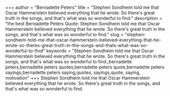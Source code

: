 +++
author = "Bernadette Peters"
title = "Stephen Sondheim told me that Oscar Hammerstein believed everything that he wrote. So there's great truth in the songs, and that's what was so wonderful to find."
description = "the best Bernadette Peters Quote: Stephen Sondheim told me that Oscar Hammerstein believed everything that he wrote. So there's great truth in the songs, and that's what was so wonderful to find."
slug = "stephen-sondheim-told-me-that-oscar-hammerstein-believed-everything-that-he-wrote-so-theres-great-truth-in-the-songs-and-thats-what-was-so-wonderful-to-find"
keywords = "Stephen Sondheim told me that Oscar Hammerstein believed everything that he wrote. So there's great truth in the songs, and that's what was so wonderful to find.,bernadette peters,bernadette peters quotes,bernadette peters quote,bernadette peters sayings,bernadette peters saying,quotes, sayings,quote, saying, motivation"
+++
Stephen Sondheim told me that Oscar Hammerstein believed everything that he wrote. So there's great truth in the songs, and that's what was so wonderful to find.
